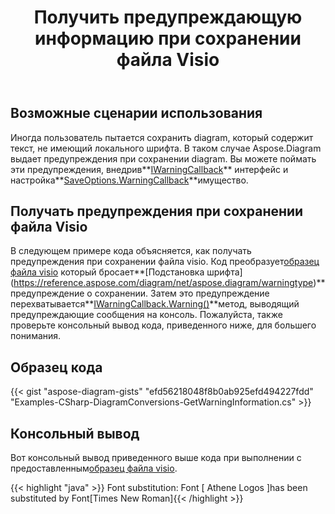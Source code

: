 ﻿---
title: Получить предупреждающую информацию при сохранении файла Visio
type: docs
weight: 110
url: /ru/net/get-warning-information-while-saving-visio-file/
---
## **Возможные сценарии использования**

 Иногда пользователь пытается сохранить diagram, который содержит текст, не имеющий локального шрифта. В таком случае Aspose.Diagram выдает предупреждения при сохранении diagram. Вы можете поймать эти предупреждения, внедрив**[IWarningCallback](https://reference.aspose.com/diagram/net/aspose.diagram/iwarningcallback)** интерфейс и настройка**[SaveOptions.WarningCallback](https://reference.aspose.com/diagram/net/aspose.diagram.saving/saveoptions/properties/warningcallback)**имущество.

## **Получать предупреждения при сохранении файла Visio**

 В следующем примере кода объясняется, как получать предупреждения при сохранении файла visio. Код преобразует[образец файла visio](sampleFontSubstitution.vsdx) который бросает**[Подстановка шрифта] (https://reference.aspose.com/diagram/net/aspose.diagram/warningtype)** предупреждение о сохранении. Затем это предупреждение перехватывается**[IWarningCallback.Warning()](https://reference.aspose.com/diagram/net/aspose.diagram/iwarningcallback/methods/warning)**метод, выводящий предупреждающие сообщения на консоль. Пожалуйста, также проверьте консольный вывод кода, приведенного ниже, для большего понимания.

## **Образец кода**

{{< gist "aspose-diagram-gists" "efd56218048f8b0ab925efd494227fdd" "Examples-CSharp-DiagramConversions-GetWarningInformation.cs" >}}

## **Консольный вывод**

Вот консольный вывод приведенного выше кода при выполнении с предоставленным[образец файла visio](sampleFontSubstitution.vsdx).

{{< highlight "java" >}}
Font substitution: Font [ Athene Logos ]has been substituted by Font[Times New Roman]{{< /highlight >}}
